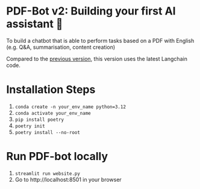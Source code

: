 # PDF-Bot v2: Building your first AI assistant 🤖

To build a chatbot that is able to perform tasks based on a PDF with English (e.g. Q&A, summarisation, content creation) 

Compared to the [previous version](https://github.com/ivan-pua/pdf-rag-template/tree/main), this version uses the latest Langchain code.

# Installation Steps
1. `conda create -n your_env_name python=3.12`
1. `conda activate your_env_name`
1. `pip install poetry`
1. `poetry init`
1. `poetry install --no-root`

# Run PDF-bot locally
1. `streamlit run website.py`
1. Go to http://localhost:8501 in your browser